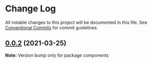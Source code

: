 # Change Log

All notable changes to this project will be documented in this file.
See [Conventional Commits](https://conventionalcommits.org) for commit guidelines.

## [0.0.2](https://github.com/fancn21th/components/compare/v0.0.1...v0.0.2) (2021-03-25)

**Note:** Version bump only for package components
